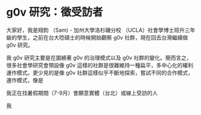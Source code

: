 # g0v 研究：徵受訪者

大家好，我是翔鈞 （Sam) - 加州大學洛杉磯分校 （UCLA）社會學博士班升三年級的學生，之前在台大唸碩士的時候開始觀察 g0v 社群，現在回去台灣繼續做 g0v 研究。

我 g0v 研究主要是在圍繞著 g0v 的治理模式以及 g0v 社群的變化。簡而言之，很多社會學研究會預設像 g0v 這樣的社群是很難維持一種扁平，多中心化的權利運作模式。更少見的是像 g0v 社群這樣似乎不斷地探索，嘗試不同的合作模式，運作模式，像是

我正在找暑假期間（7-9月）會願意實體（台北）或線上受訪的人

我
